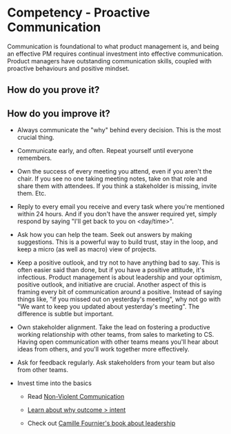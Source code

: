 # Competency - Proactive Communication

Communication is foundational to what product management is, and being an effective PM requires continual investment into effective communication. Product managers have outstanding communication skills, coupled with proactive behaviours and positive mindset.

## How do you prove it?



## How do you improve it?

* Always communicate the "why" behind every decision. This is the most crucial thing.

* Communicate early, and often. Repeat yourself until everyone remembers. 

* Own the success of every meeting you attend, even if you aren't the chair. If you see no one taking meeting notes, take on that role and share them with attendees. If you think a stakeholder is missing, invite them. Etc. 

* Reply to every email you receive and every task where you're mentioned within 24 hours. And if you don't have the answer required yet, simply respond by saying "I'll get back to you on <day/time>". 

* Ask how you can help the team. Seek out answers by making suggestions. This is a powerful way to build trust, stay in the loop, and keep a micro (as well as macro) view of projects. 

* Keep a positive outlook, and try not to have anything bad to say. This is often easier said than done, but if you have a positive attitude, it's infectious. Product management is about leadership and your optimism, positive outlook, and initiative are crucial. Another aspect of this is framing every bit of communication around a positive. Instead of saying things like, "if you missed out on yesterday's meeting", why not go with "We want to keep you updated about yesterday's meeting". The difference is subtle but important. 

* Own stakeholder alignment. Take the lead on fostering a productive working relationship with other teams, from sales to marketing to CS. Having open communication with other teams means you'll hear about ideas from others, and you'll work together more effectively. 

* Ask for feedback regularly. Ask stakeholders from your team but also from other teams. 

* Invest time into the basics

    * Read [Non-Violent Communication](https://www.amazon.com/Nonviolent-Communication-Language-Marshall-Rosenberg/dp/1892005034)

    * [Learn about why outcome > intent](https://thebias.com/2017/09/26/how-good-intent-undermines-diversity-and-inclusion/amp/)

    * Check out [Camille Fournier's book about leadership](http://shop.oreilly.com/product/0636920056843.do)

